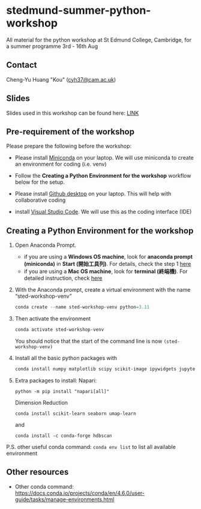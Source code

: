 # stedmund-summer-python-workshop
All material for the python workshop at St Edmund College, Cambridge, for a summer programme 3rd - 16th Aug

## Contact
Cheng-Yu Huang "Kou" (cyh37@cam.ac.uk)

## Slides
Slides used in this workshop can be found here: [LINK](LINK_HERE)

## Pre-requirement of the workshop

Please prepare the following before the workshop:

- Please install [Miniconda](https://www.anaconda.com/download/success#miniconda) on your laptop. We will use miniconda to create an environment for coding (i.e. venv)

- Follow the **Creating a Python Environment for the workshop** workflow below for the setup.

- Please install [Github desktop](https://desktop.github.com/download/) on your laptop. This will help with collaborative coding

- install [Visual Studio Code](https://code.visualstudio.com/download). We will use this as the coding interface (IDE)

## Creating a Python Environment for the workshop

1. Open Anaconda Prompt. 
    - if you are using a **Windows OS machine**, look for **anaconda prompt (miniconda)** in **Start (開始工具列)**. For details, check the step 1 [here](https://kiwi-half.medium.com/python-anaconda-%E8%99%9B%E6%93%AC%E7%92%B0%E5%A2%83%E5%BB%BA%E7%BD%AEanaconda-prompt-virtual-environment-9e93c5789627)
    - if you are using a **Mac OS machine**, look for **terminal (終端機)**. For detailed instruction, check [here](https://support.apple.com/zh-tw/guide/terminal/apd5265185d-f365-44cb-8b09-71a064a42125/mac)


2. With the Anaconda prompt, create a virtual environment with the name “sted-workshop-venv”

    ```powershell
    conda create --name sted-workshop-venv python=3.11
    ```

3. Then activate the environment

    ```powershell
    conda activate sted-workshop-venv
    ```
    You should notice that the start of the command line is now `(sted-workshop-venv)`
    
4. Install all the basic python packages with

    ```powershell
    conda install numpy matplotlib scipy scikit-image ipywidgets jupyter jupyterlab pandas scikit-learn seaborn
    ```

5. Extra packages to install:
    Napari:
    ```
    python -m pip install "napari[all]"
    ```
    Dimension Reduction
    ```
    conda install scikit-learn seaborn umap-learn 
    ```
    and
    ```
    conda install -c conda-forge hdbscan
    ```

P.S. other useful conda command:
`conda env list` to list all available environment

## Other resources
- Other conda command: https://docs.conda.io/projects/conda/en/4.6.0/user-guide/tasks/manage-environments.html
